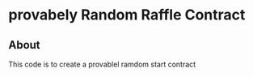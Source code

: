 # provabely Random Raffle Contract

## About

This code is to create a provablel ramdom start contract